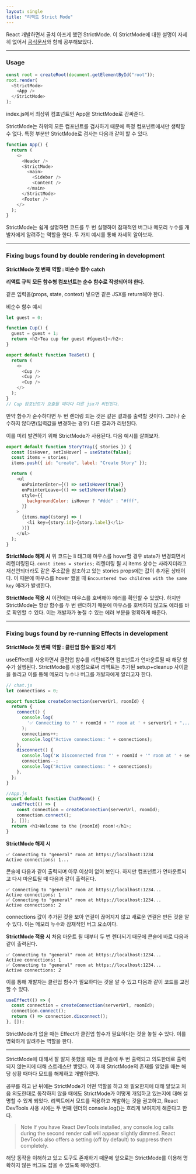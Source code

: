 ```yaml
---
layout: single
title: "리액트 Strict Mode"
---
```


React 개발하면서 골치 아프게 했던 StrictMode.
이 StrictMode에 대한 설명이 자세히 없어서 [공식문서](https://react.dev/reference/react/StrictMode#enabling-strict-mode-for-entire-app)와 함께 공부해보았다.

---

### Usage

```js
const root = createRoot(document.getElementById("root"));
root.render(
  <StrictMode>
    <App />
  </StrictMode>
);
```

index.js에서 최상위 컴포넌트인 App을 StrictMode로 감싸준다.

StrictMode는 하위의 모든 컴포넌트를 검사하기 때문에 특정 컴포넌트에서만 생략할 수 없다.
특정 부분만 StrictMode로 검사는 다음과 같이 할 수 있다.

```js
function App() {
  return (
    <>
      <Header />
      <StrictMode>
        <main>
          <Sidebar />
          <Content />
        </main>
      </StrictMode>
      <Footer />
    </>
  );
}
```

StrictMode는 쉽게 설명하면 코드를 두 번 실행하여 잠재적인 버그나 메모리 누수를 개발자에게 알려주는 역할을 한다.
두 가지 예시를 통해 자세히 알아보자.

---

### Fixing bugs found by double rendering in development

**StrictMode 첫 번째 역할 : 비순수 함수 catch**

**리액트 규칙**
**모든 함수형 컴포넌트는 순수 함수로 작성되어야 한다.**

같은 입력을(props, state, context) 넣으면 같은 JSX를 return해야 한다.

비순수 함수 예시

```js
let guest = 0;

function Cup() {
  guest = guest + 1;
  return <h2>Tea cup for guest #{guest}</h2>;
}

export default function TeaSet() {
  return (
    <>
      <Cup />
      <Cup />
      <Cup />
    </>
  );
}
// Cup 컴포넌트가 호출될 때마다 다른 jsx가 리턴된다.
```

만약 함수가 순수하다면 두 번 렌더링 되는 것은 같은 결과를 출력할 것이다. 그러나 순수하지 않다면(입력값을 변경하는 경우) 다른 결과가 리턴된다.

이를 미리 발견하기 위해 StrictMode가 사용된다.
다음 예시를 살펴보자.

```js
export default function StoryTray({ stories }) {
  const [isHover, setIsHover] = useState(false);
  const items = stories;
  items.push({ id: "create", label: "Create Story" });

  return (
    <ul
      onPointerEnter={() => setIsHover(true)}
      onPointerLeave={() => setIsHover(false)}
      style={{
        backgroundColor: isHover ? "#ddd" : "#fff",
      }}
    >
      {items.map((story) => (
        <li key={story.id}>{story.label}</li>
      ))}
    </ul>
  );
}
```

**StrictMode 해제 시**
위 코드는 li 태그에 마우스를 hover할 경우 state가 변경되면서 리렌더링된다.
`const items = stories;` 리렌더링 될 시 items 상수는 사라지더라고 재선언되더라도 같은 주소값을 참조하고 있는 stories props에는 값이 추가된 상태이다.
이 때문에 마우스를 hover 했을 때 `Encountered two children with the same key` 에러가 발생한다.

**StrictMode 적용 시**
이전에는 마우스를 호버해야 에러를 확인할 수 있었다.
하지만 StrictMode는 항상 함수를 두 번 렌더하기 때문에 마우스를 호버하지 않고도 에러를 바로 확인할 수 있다.
이는 개발자가 놓칠 수 있는 에러 부분을 명확하게 해준다.

---

### Fixing bugs found by re-running Effects in development

**StrictMode 첫 번째 역할 : 클린업 함수 필요성 제기**

useEffect를 사용하면서 클린업 함수를 리턴해주면 컴포넌트가 언마운트될 때 해당 함수가 실행된다.
StrictMode를 사용함으로써 리액트는 추가된 setup+cleanup 사이클을 돌리고 이를 통해 메모리 누수나 버그를 개발자에게 알리고자 한다.

```js
// chat.js
let connections = 0;

export function createConnection(serverUrl, roomId) {
  return {
    connect() {
      console.log(
        '✅ Connecting to "' + roomId + '" room at ' + serverUrl + "..."
      );
      connections++;
      console.log("Active connections: " + connections);
    },
    disconnect() {
      console.log('❌ Disconnected from "' + roomId + '" room at ' + serverUrl);
      connections--;
      console.log("Active connections: " + connections);
    },
  };
}

//App.js
export default function ChatRoom() {
  useEffect(() => {
    const connection = createConnection(serverUrl, roomId);
    connection.connect();
  }, []);
  return <h1>Welcome to the {roomId} room!</h1>;
}
```

**StrictMode 해제 시**

```
✅ Connecting to "general" room at https://localhost:1234
Active connections: 1...
```

콘솔에 다음과 같이 출력되며 아무 이상이 없어 보인다.
하지만 컴포넌트가 언마운트되고 다시 마운트될 때 다음과 같이 출력된다.

```
✅ Connecting to "general" room at https://localhost:1234...
Active connections: 1
✅ Connecting to "general" room at https://localhost:1234...
Active connections: 2
```

connections 값이 추가된 것을 보아 연결이 끊어지지 않고 새로운 연결은 만든 것을 알 수 있다.
이는 메모리 누수와 잠재적인 버그 요소이다.

**StrictMode 적용 시**
처음 마운트 될 때부터 두 번 렌더되기 때문에 콘솔에 바로 다음과 같이 출력된다.

```
✅ Connecting to "general" room at https://localhost:1234...
Active connections: 1
✅ Connecting to "general" room at https://localhost:1234...
Active connections: 2
```

이를 통해 개발자는 클린업 함수가 필요하다는 것을 알 수 있고 다음과 같이 코드를 교정할 수 있다.

```js
useEffect(() => {
  const connection = createConnection(serverUrl, roomId);
  connection.connect();
  return () => connection.disconnect();
}, []);
```

StrictMode가 없을 때는 Effect가 클린업 함수가 필요하다는 것을 놓칠 수 있다. 이를 명확하게 알려주는 역할을 한다.

---

StrictMode에 대해서 잘 알지 못했을 때는 왜 콘솔에 두 번 출력되고 의도한데로 출력되지 않는지에 대해 스트레스만 쌓였다.
이 후에 StrictMode의 존재를 알았을 때는 해당 상황 때마다 모드를 해제하고 개발하였다.

공부를 하고 난 뒤에는 StrictMode가 어떤 역할을 하고 왜 필요한지에 대해 알았고 처음 의도한대로 동작하지 않을 때에도 StrictMode가 어떻게 개입하고 있는지에 대해 설명할 수 있게 되었다.
리액트에서 모드를 적용하고 개발하는 것을 권고하고, React DevTools 사용 시에는 두 번째 렌더의 console.log()는 흐리게 보여지게 해준다고 한다.

> Note
> If you have React DevTools installed, any console.log calls during the second render call will appear slightly dimmed. React DevTools also offers a setting (off by default) to suppress them completely.

해당 동작을 이해하고 있고 도구도 존재하기 때문에 앞으로는 StrictMode를 이용해 명확하지 않은 버그도 잡을 수 있도록 해야겠다.
